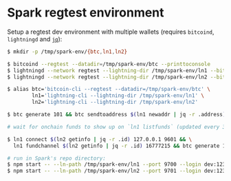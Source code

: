 # Spark regtest environment

Setup a regtest dev environment with multiple wallets (requires `bitcoind`, `lightningd` and [`jq`](https://stedolan.github.io/jq/download/)):

```bash
$ mkdir -p /tmp/spark-env/{btc,ln1,ln2}

$ bitcoind --regtest --datadir=/tmp/spark-env/btc --printtoconsole
$ lightningd --network regtest --lightning-dir /tmp/spark-env/ln1 --bitcoin-datadir /tmp/spark-env/btc --addr 127.0.0.1:9600
$ lightningd --network regtest --lightning-dir /tmp/spark-env/ln2 --bitcoin-datadir /tmp/spark-env/btc --addr 127.0.0.1:9601

$ alias btc='bitcoin-cli --regtest --datadir=/tmp/spark-env/btc' \
        ln1='lightning-cli --lightning-dir /tmp/spark-env/ln1' \
        ln2='lightning-cli --lightning-dir /tmp/spark-env/ln2'

$ btc generate 101 && btc sendtoaddress $(ln1 newaddr | jq -r .address) 5 && btc generate 1

# wait for onchain funds to show up on `ln1 listfunds` (updated every 30s)

$ ln1 connect $(ln2 getinfo | jq -r .id) 127.0.0.1 9601 && \
  ln1 fundchannel $(ln2 getinfo | jq -r .id) 16777215 && btc generate 1

# run in Spark's repo directory:
$ npm start -- --ln-path /tmp/spark-env/ln1 --port 9700 --login dev:123
$ npm start -- --ln-path /tmp/spark-env/ln2 --port 9701 --login dev:123
```
